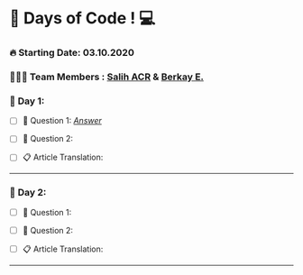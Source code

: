 # 💯 Days of Code !  💻  

### **🔥 Starting Date: 03.10.2020**
### **👨🏽‍💻 Team Members : [Salih ACR](https://github.com/salihacr) & [Berkay E.](https://github.com/clopylol)**


### 📅 **Day 1**:  
 - [ ]  📌 Question 1: *[Answer](https://github.com/salihacr)*
 
 - [ ] 📌 Question 2:

- [ ] 📋  Article Translation:
---

### 📅 **Day 2**:  
 - [ ]  📌 Question 1: 
 
 - [ ] 📌 Question 2:

- [ ] 📋  Article Translation:
---
